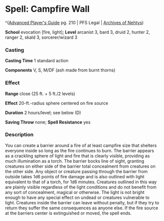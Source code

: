 # Spell: Campfire Wall

^([Advanced Player's Guide][ss-campfire-wall] pg. 210 | PFS Legal | [Archives of Nehtys][sn-campfire-wall])

**School** evocation [fire, light]; **Level** arcanist 3, bard 3, druid 2, hunter 2, ranger 2, skald 3, sorcerer/wizard 3

### Casting

**Casting Time** 1 standard action

**Components** V, S, M/DF (ash made from burnt thorns)

### Effect

**Range** close (25 ft. + 5 ft./2 levels)

**Effect** 20-ft.-radius sphere centered on fire source

**Duration** 2 hours/level; see below (D)

**Saving Throw** none; **Spell Resistance** yes

### Description

You can create a barrier around a fire of at least campfire size that shelters everyone inside so long as the fire continues to burn. The barrier appears as a crackling sphere of light and fire that is clearly visible, providing as much illumination as a torch. The barrier bocks line of sight, granting creatures on either side of the barrier total concealment from creatures on the other side. Any object or creature passing through the barrier from outside takes 1d6 points of fire damage and is also outlined with light equivalent to that of a torch, for 1d6 minutes. Creatures outlined in this way are plainly visible regardless of the light conditions and do not benefit from any sort of concealment, magical or otherwise. The light is not bright enough to have any special effect on undead or creatures vulnerable to light. Creatures inside the barrier can leave without penalty, but if they try to return they suffer the same consequences as anyone else. If the fire source at the barriers center is extinguished or moved, the spell ends.

[ss-campfire-wall]: http://paizo.com/pathfinderRPG/v57
[sn-campfire-wall]: http://www.archivesofnethys.com/SpellDisplay.aspx?ItemName=Campfire%20Wall